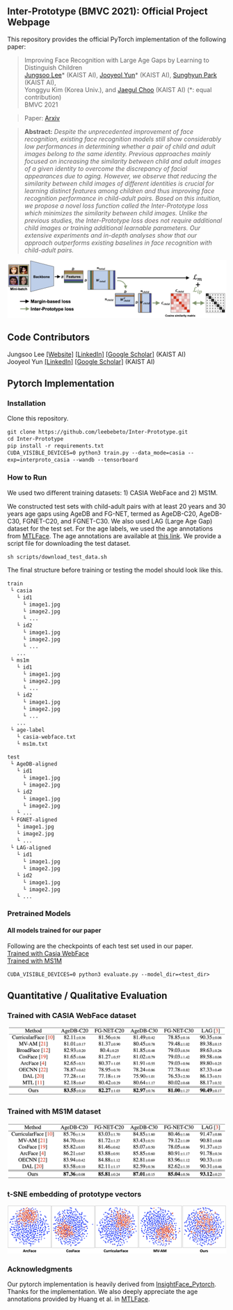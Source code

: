 ## Inter-Prototype (BMVC 2021): Official Project Webpage
This repository provides the official PyTorch implementation of the following paper:
> Improving Face Recognition with Large Age Gaps by Learning to Distinguish Children<br>
> [Jungsoo Lee](https://leebebeto.github.io/)* (KAIST AI), [Jooyeol Yun](https://www.linkedin.com/in/jooyeol-yun-6a176a1b6/)* (KAIST AI), [Sunghyun Park](https://psh01087.github.io/) (KAIST AI),<br>
> Yonggyu Kim (Korea Univ.), and [Jaegul Choo](https://sites.google.com/site/jaegulchoo/) (KAIST AI) (*: equal contribution)<br>
> BMVC 2021<br>

> Paper: [Arxiv](https://arxiv.org/abs/2110.11630) <br>

> **Abstract:** 
*Despite the unprecedented improvement of face recognition, existing face recognition models still show considerably low performances in determining whether a pair of child and adult images belong to the same identity.
Previous approaches mainly focused on increasing the similarity between child and adult images of a given identity to overcome the discrepancy of facial appearances due to aging.
However, we observe that reducing the similarity between child images of different identities is crucial for learning distinct features among children and thus improving face recognition performance in child-adult pairs.
Based on this intuition, we propose a novel loss function called the Inter-Prototype loss which minimizes the similarity between child images. 
Unlike the previous studies, the Inter-Prototype loss does not require additional child images or training additional learnable parameters.
Our extensive experiments and in-depth analyses show that our approach outperforms existing baselines in face recognition with child-adult pairs.*<br>

<p align="center">
  <img src="assets/main.png" />
</p>

## Code Contributors
Jungsoo Lee [[Website]](https://leebebeto.github.io/) [[LinkedIn]](https://www.linkedin.com/in/jungsoo-lee-52103a17a/) [[Google Scholar]](https://scholar.google.com/citations?user=qSGLUDQAAAAJ&hl=ko) (KAIST AI) <br>
Jooyeol Yun [[LinkedIn]](https://www.linkedin.com/in/jooyeol-yun-6a176a1b6/) [[Google Scholar]](https://scholar.google.com/citations?hl=en&user=uFjBq8wAAAAJ) (KAIST AI)

## Pytorch Implementation
### Installation
Clone this repository.
```
git clone https://github.com/leebebeto/Inter-Prototype.git
cd Inter-Prototype
pip install -r requirements.txt
CUDA_VISIBLE_DEVICES=0 python3 train.py --data_mode=casia --exp=interproto_casia --wandb --tensorboard
```

### How to Run 
We used two different training datasets: 1) CASIA WebFace and 2) MS1M.

We constructed test sets with child-adult pairs with at least 20 years and 30 years age gaps using AgeDB and FG-NET, termed as AgeDB-C20, AgeDB-C30, FGNET-C20, and FGNET-C30.
We also used LAG (Large Age Gap) dataset for the test set. 
For the age labels, we used the age annotations from [MTLFace](https://github.com/Hzzone/MTLFace). 
The age annotations are available at [this link](https://drive.google.com/drive/folders/1YmaBkHoRt85cysQX2TJZmasRwfrchiWO).
We provide a script file for downloading the test dataset.
```
sh scripts/download_test_data.sh
```
The final structure before training or testing the model should look like this.
```
train
 └ casia
   └ id1
     └ image1.jpg
     └ image2.jpg
     └ ...
   └ id2
     └ image1.jpg
     └ image2.jpg
     └ ...     
   ...
 └ ms1m
   └ id1
     └ image1.jpg
     └ image2.jpg
     └ ...
   └ id2
     └ image1.jpg
     └ image2.jpg
     └ ...     
   ...
 └ age-label
   └ casia-webface.txt
   └ ms1m.txt    
```
```
test
 └ AgeDB-aligned
   └ id1
     └ image1.jpg
     └ image2.jpg
   └ id2
     └ image1.jpg
     └ image2.jpg
   └ ...
 └ FGNET-aligned
   └ image1.jpg
   └ image2.jpg
   └ ...
 └ LAG-aligned
   └ id1
     └ image1.jpg
     └ image2.jpg
   └ id2
     └ image1.jpg
     └ image2.jpg
   └ ...
```

### Pretrained Models
#### All models trained for our paper
Following are the checkpoints of each test set used in our paper. <br>
[Trained with Casia WebFace](https://drive.google.com/file/d/1g7wol0isBX_-X1r-TlTqaJk8pVWA5W4z/view?usp=sharing)  
[Trained with MS1M](https://drive.google.com/file/d/1RFlHFqolCfDlZl43pHMoQOzobbn0MsaY/view?usp=sharing)
```
CUDA_VISIBLE_DEVICES=0 python3 evaluate.py --model_dir=<test_dir>
```

## Quantitative / Qualitative Evaluation
### Trained with CASIA WebFace dataset
<p align="center">
  <img src="assets/casia.png" />
</p>

### Trained with MS1M dataset
<p align="center">
  <img src="assets/ms1m.png" />
</p>

### t-SNE embedding of prototype vectors
<p align="center">
  <img src="assets/tsne.png" />
</p>


### Acknowledgments
Our pytorch implementation is heavily derived from [InsightFace_Pytorch](https://github.com/TreB1eN/InsightFace_Pytorch).
Thanks for the implementation.
We also deeply appreciate the age annotations provided by Huang et al. in [MTLFace](https://github.com/Hzzone/MTLFace).
